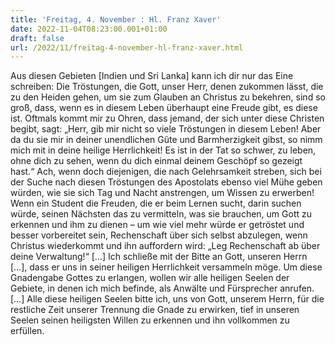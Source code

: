 ```yaml
---
title: 'Freitag, 4. November : Hl. Franz Xaver'
date: 2022-11-04T08:23:00.001+01:00
draft: false
url: /2022/11/freitag-4-november-hl-franz-xaver.html
---
```


Aus diesen Gebieten \[Indien und Sri Lanka\] kann ich dir nur das Eine schreiben: Die Tröstungen, die Gott, unser Herr, denen zukommen lässt, die zu den Heiden gehen, um sie zum Glauben an Christus zu bekehren, sind so groß, dass, wenn es in diesem Leben überhaupt eine Freude gibt, es diese ist. Oftmals kommt mir zu Ohren, dass jemand, der sich unter diese Christen begibt, sagt: „Herr, gib mir nicht so viele Tröstungen in diesem Leben! Aber da du sie mir in deiner unendlichen Güte und Barmherzigkeit gibst, so nimm mich mit in deine heilige Herrlichkeit! Es ist in der Tat so schwer, zu leben, ohne dich zu sehen, wenn du dich einmal deinem Geschöpf so gezeigt hast.“ Ach, wenn doch diejenigen, die nach Gelehrsamkeit streben, sich bei der Suche nach diesen Tröstungen des Apostolats ebenso viel Mühe geben würden, wie sie sich Tag und Nacht anstrengen, um Wissen zu erwerben! Wenn ein Student die Freuden, die er beim Lernen sucht, darin suchen würde, seinen Nächsten das zu vermitteln, was sie brauchen, um Gott zu erkennen und ihm zu dienen – um wie viel mehr würde er getröstet und besser vorbereitet sein, Rechenschaft über sich selbst abzulegen, wenn Christus wiederkommt und ihn auffordern wird: „Leg Rechenschaft ab über deine Verwaltung!“ \[…\] Ich schließe mit der Bitte an Gott, unseren Herrn \[…\], dass er uns in seiner heiligen Herrlichkeit versammeln möge. Um diese Gnadengabe Gottes zu erlangen, wollen wir alle heiligen Seelen der Gebiete, in denen ich mich befinde, als Anwälte und Fürsprecher anrufen. \[…\] Alle diese heiligen Seelen bitte ich, uns von Gott, unserem Herrn, für die restliche Zeit unserer Trennung die Gnade zu erwirken, tief in unseren Seelen seinen heiligsten Willen zu erkennen und ihn vollkommen zu erfüllen.